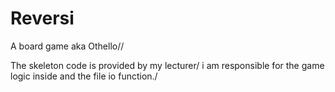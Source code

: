 # Reversi

A board game aka Othello//

The skeleton code is provided by my lecturer/
i am responsible for the game logic inside and the file io function./
